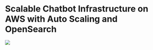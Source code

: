 # Scalable Chatbot Infrastructure on AWS with Auto Scaling and OpenSearch
![](https://github.com/JasonTeixeira/Scalable-Chatbot-Infrastructure-on-AWS-with-Auto-Scaling-and-OpenSearch/blob/main/Project-7-Architecture.drawio.png)
